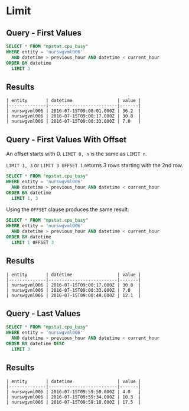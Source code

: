 # Limit

## Query - First Values

```sql
SELECT * FROM "mpstat.cpu_busy"
WHERE entity = 'nurswgvml006'
  AND datetime > previous_hour AND datetime < current_hour
ORDER BY datetime
  LIMIT 3
```

## Results

```ls
| entity       | datetime                 | value |
|--------------|--------------------------|-------|
| nurswgvml006 | 2016-07-15T09:00:01.000Z | 36.2  |
| nurswgvml006 | 2016-07-15T09:00:17.000Z | 30.8  |
| nurswgvml006 | 2016-07-15T09:00:33.000Z | 7.0   |
```

## Query - First Values With Offset

An offset starts with 0. `LIMIT 0, n` is the same as `LIMIT n`.

`LIMIT 1, 3` or `LIMIT 3 OFFSET 1` returns 3 rows starting with the 2nd row.

```sql
SELECT * FROM "mpstat.cpu_busy"
WHERE entity = 'nurswgvml006'
  AND datetime > previous_hour AND datetime < current_hour
ORDER BY datetime
  LIMIT 1, 3
```

Using the `OFFSET` clause produces the same result:

```sql
SELECT * FROM "mpstat.cpu_busy"
WHERE entity = 'nurswgvml006'
  AND datetime > previous_hour AND datetime < current_hour
ORDER BY datetime
  LIMIT 1 OFFSET 3
```

## Results

```ls
| entity       | datetime                 | value |
|--------------|--------------------------|-------|
| nurswgvml006 | 2016-07-15T09:00:17.000Z | 30.8  |
| nurswgvml006 | 2016-07-15T09:00:33.000Z | 7.0   |
| nurswgvml006 | 2016-07-15T09:00:49.000Z | 12.1  |
```

## Query - Last Values

```sql
SELECT * FROM "mpstat.cpu_busy"
WHERE entity = 'nurswgvml006'
  AND datetime > previous_hour AND datetime < current_hour
ORDER BY datetime DESC
  LIMIT 3
```

## Results

```ls
| entity       | datetime                 | value |
|--------------|--------------------------|-------|
| nurswgvml006 | 2016-07-15T09:59:50.000Z | 4.0   |
| nurswgvml006 | 2016-07-15T09:59:34.000Z | 10.3  |
| nurswgvml006 | 2016-07-15T09:59:18.000Z | 17.5  |
```
